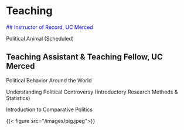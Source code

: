 # Teaching
    
<span style="color:blue">## Instructor of Record, UC Merced</span>
    
Political Animal (Scheduled)
    
## Teaching Assistant & Teaching Fellow, UC Merced
    
Political Behavior Around the World

Understanding Political Controversy (Introductory Research Methods & Statistics) 

Introduction to Comparative Politics

{{< figure src="/images/pig.jpeg">}}
    
